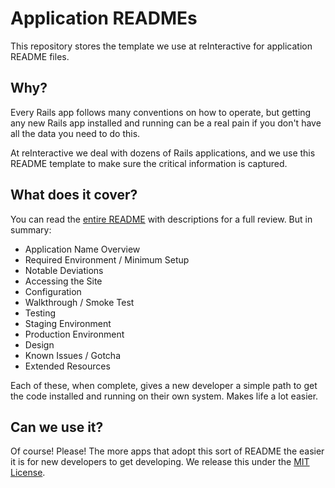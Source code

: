 Application READMEs
=======================

This repository stores the template we use at reInteractive for application README files.

Why?
-----------------------

Every Rails app follows many conventions on how to operate, but getting any new Rails app
installed and running can be a real pain if you don't have all the data you need to do
this.

At reInteractive we deal with dozens of Rails applications, and we use this README template
to make sure the critical information is captured.

What does it cover?
-----------------------

You can read the [entire README](https://github.com/reinteractive-open/default_readme/blob/master/DEFAULT_README.md)
with descriptions for a full review.  But in summary:

* Application Name Overview
* Required Environment / Minimum Setup
* Notable Deviations
* Accessing the Site
* Configuration
* Walkthrough / Smoke Test
* Testing
* Staging Environment
* Production Environment
* Design
* Known Issues / Gotcha
* Extended Resources

Each of these, when complete, gives a new developer a simple path to get the code installed and running
on their own system.  Makes life a lot easier.

Can we use it?
-----------------------

Of course!  Please!  The more apps that adopt this sort of README the easier it is for new
developers to get developing.  We release this under the [MIT License](https://github.com/reinteractive-open/default_readme/blob/master/MIT-LICENSE.txt).

